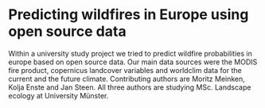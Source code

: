 # Predicting wildfires in Europe using open source data
Within a university study project we tried to predict wildfire probabilities in europe based on open source data. Our main data sources were the MODIS fire product, copernicus landcover variables and worldclim data for the current and the future climate. 
Contributing authors are Moritz Meinken, Kolja Enste and Jan Steen. All three authors are studying MSc. Landscape ecology at University Münster.
